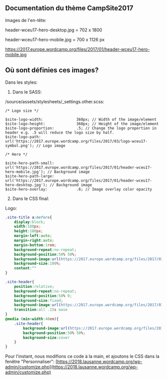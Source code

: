 ## Documentation du thème CampSite2017

Images de l'en-tête:

header-wceu17-hero-desktop.jpg = 702 x 1800

header-wceu17-hero-mobile.jpg = 700 x 1126 px

https://2017.europe.wordcamp.org/files/2017/01/header-wceu17-hero-mobile.jpg

## Où sont définies ces images?

Dans les styles:

1) Dans le SASS:

/source/assets/stylesheets/_settings.other.scss:

```
/* Logo size */

$site-logo-width:               360px; // Width of the image/element
$site-logo-height:              360px; // Height of the image/element
$site-logo-proportion:          .5; // Change the logo proportion in header e.g. .5 will reduce the logo size by half.
$site-logo-path:                url('https://2017.europe.wordcamp.org/files/2017/03/logo-wceu17-symbol.png'); // Logo image

/* Hero */

$site-hero-path-small:          url('https://2017.europe.wordcamp.org/files/2017/01/header-wceu17-hero-mobile.jpg'); // Background image
$site-hero-path-large:          url('https://2017.europe.wordcamp.org/files/2017/01/header-wceu17-hero-desktop.jpg'); // Background image
$site-hero-overlay:             .6; // Image overlay color opacity
```

2) Dans le CSS final:

Logo: 

```css
.site-title a:before{
    display:block;
    width:180px;
    height:180px;
    margin-left:auto;
    margin-right:auto;
    margin-bottom:1rem;
    background-repeat:no-repeat;
    background-position:50% 50%;
    background-image:url(https://2017.europe.wordcamp.org/files/2017/03/logo-wceu17-symbol.png);
    background-size:100%;
    content:""
}

.site-header{
    position:relative;
    background-repeat:no-repeat;
    background-position:50% 0;
    background-size:fixed;
    background-image:url(https://2017.europe.wordcamp.org/files/2017/01/header-wceu17-hero-mobile.jpg);
    transition:all .15s ease
}
@media (min-width:48em){
    .site-header{
        background-image:url(https://2017.europe.wordcamp.org/files/2017/01/header-wceu17-hero-desktop.jpg);
        background-position:50% 50%;
        background-size:cover
    }
}
```

Pour l'instant, nous modifions ce code à la main, et ajoutons le CSS dans la fenêtre "Personnaliser": [https://2018.lausanne.wordcamp.org/wp-admin/customize.php](https://2018.lausanne.wordcamp.org/wp-admin/customize.php)